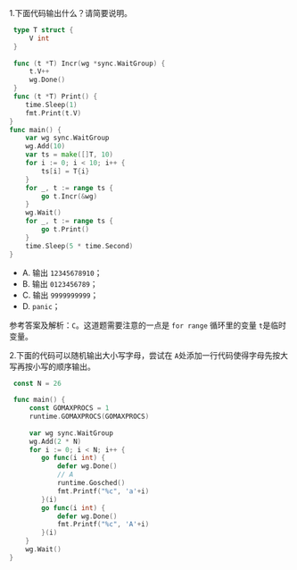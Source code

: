 1.下面代码输出什么？请简要说明。

```go
 type T struct {
     V int
 }
 
 func (t *T) Incr(wg *sync.WaitGroup) {
     t.V++
     wg.Done()
 }
 func (t *T) Print() {
    time.Sleep(1)
    fmt.Print(t.V)
}
func main() {
    var wg sync.WaitGroup
    wg.Add(10)
    var ts = make([]T, 10)
    for i := 0; i < 10; i++ {
        ts[i] = T{i}
    }
    for _, t := range ts {
        go t.Incr(&wg)
    }
    wg.Wait()
    for _, t := range ts {
        go t.Print()
    }
    time.Sleep(5 * time.Second)
}
```

- A. 输出 `12345678910`；
- B. 输出 `0123456789`；
- C. 输出 `9999999999`；
- D. `panic`；

参考答案及解析：`C`。这道题需要注意的一点是 `for range` 循环里的变量 `t`是临时变量。

2.下面的代码可以随机输出大小写字母，尝试在 `A`处添加一行代码使得字母先按大写再按小写的顺序输出。

```go
 const N = 26
 
 func main() {
     const GOMAXPROCS = 1
     runtime.GOMAXPROCS(GOMAXPROCS)
 
     var wg sync.WaitGroup
     wg.Add(2 * N)
     for i := 0; i < N; i++ {
        go func(i int) {
            defer wg.Done()
            // A
            runtime.Gosched()
            fmt.Printf("%c", 'a'+i)
        }(i)
        go func(i int) {
            defer wg.Done()
            fmt.Printf("%c", 'A'+i)
        }(i)
    }
    wg.Wait()
}
```

